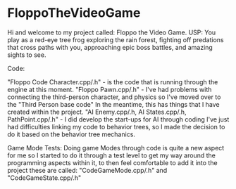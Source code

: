 # FloppoTheVideoGame

Hi and welcome to my project called: Floppo the Video Game. 
USP: You play as a red-eye tree frog exploring the rain forest, fighting off predations that cross paths with you, approaching epic boss battles, and amazing sights to see.


Code:

"Floppo Code Character.cpp/.h" - is the code that is running through the engine at this moment.
"Floppo Pawn.cpp/.h" - I've had problems with connecting the third-person character, and physics so I've moved over to the "Third Person base code" In the meantime, this has things that I have created within the project.
"AI Enemy.cpp/.h, AI States.cpp/.h, PathPoint.cpp/.h" - I did develop the start-ups for AI through coding I've just had difficulties linking my code to behavior trees, so I made the decision to do it based on the behavior tree mechanics.


Game Mode Tests:
Doing game Modes through code is quite a new aspect for me so I started to do it through a test level to get my way around the programming aspects within it, to then feel comfortable to add it into the project these are called:
"CodeGameMode.cpp/.h" and "CodeGameState.cpp/.h"

